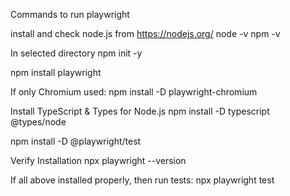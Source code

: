 Commands to run playwright

install and check node.js from https://nodejs.org/ 
node -v
npm -v

In selected directory
npm init -y

npm install playwright

If only Chromium used:
npm install -D playwright-chromium

Install TypeScript & Types for Node.js
npm install -D typescript @types/node

npm install -D @playwright/test

Verify Installation
npx playwright --version

If all above installed properly, then run tests:
npx playwright test
